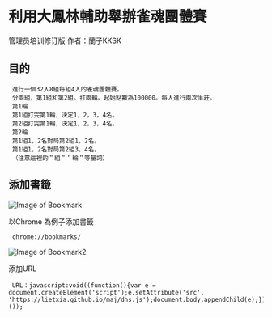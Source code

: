 # 利用大鳳林輔助舉辦雀魂團體賽
 管理员培训修订版
 作者：蘭子KKSK
## 目的
 
     進行一個32人8組每組4人的雀魂團體賽。
     分兩組，第1組和第2組。打兩輪。起始點數為100000。每人進行兩次半莊。
     第1輪
     第1組打完第1輪，決定1，2，3，4名。
     第2組打完第1輪，決定1，2，3，4名。
     第2輪
     第1組1，2名對局第2組1，2名。
     第1組1，2名對局第2組3，4名。
     （注意這裡的＂組＂＂輪＂等量詞）
## 添加書籤
 
 ![Image of Bookmark](https://i.imgur.com/i4ZUAhh.png)  

 以Chrome 為例子添加書籤    

     chrome://bookmarks/  
    
![Image of Bookmark2](https://i.imgur.com/2U2nztM.png)

 添加URL  

     URL：javascript:void((function(){var e = document.createElement('script');e.setAttribute('src', 'https://lietxia.github.io/maj/dhs.js');document.body.appendChild(e);})());  